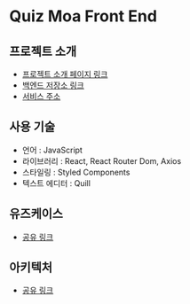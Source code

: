 # Quiz Moa Front End

## 프로젝트 소개

- [프로젝트 소개 페이지 링크](https://leesh5000.notion.site/Quiz-Moa-2df85502f59b4d019b98ed0e08f42919)
- [백엔드 저장소 링크](https://github.com/leesh5000/Quiz-Moa-BE)
- [서비스 주소](https://quiz-moa.com)

## 사용 기술

- 언어 : JavaScript
- 라이브러리 : React, React Router Dom, Axios
- 스타일링 : Styled Components
- 텍스트 에디터 : Quill

## 유즈케이스

- [공유 링크](https://viewer.diagrams.net/?tags=%7B%7D&highlight=0000ff&edit=_blank&layers=1&nav=1&title=usecase.svg#Uhttps%3A%2F%2Fraw.githubusercontent.com%2Fleesh5000%2FQuiz-Moa-BE%2Fmain%2Fdocument%2Fusecase.svg)

## 아키텍처

- [공유 링크](https://viewer.diagrams.net/?tags=%7B%7D&highlight=0000ff&edit=_blank&layers=1&nav=1&title=architecture.svg#Uhttps%3A%2F%2Fraw.githubusercontent.com%2Fleesh5000%2FQuiz-Moa-BE%2Fmain%2Fdocument%2Farchitecture.svg)